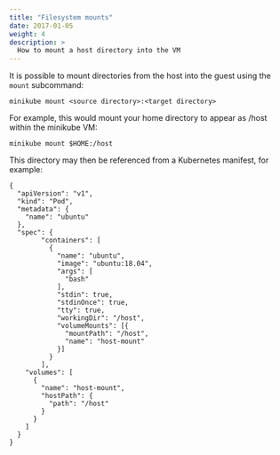 ```yaml
---
title: "Filesystem mounts"
date: 2017-01-05
weight: 4
description: >
  How to mount a host directory into the VM
---
```


It is possible to mount directories from the host into the guest using the `mount` subcommand:

```
minikube mount <source directory>:<target directory>
```

For example, this would mount your home directory to appear as /host within the minikube VM:

```
minikube mount $HOME:/host
```

This directory may then be referenced from a Kubernetes manifest, for example:

```shell
{
  "apiVersion": "v1",
  "kind": "Pod",
  "metadata": {
    "name": "ubuntu"
  },
  "spec": {
        "containers": [
          {
            "name": "ubuntu",
            "image": "ubuntu:18.04",
            "args": [
              "bash"
            ],
            "stdin": true,
            "stdinOnce": true,
            "tty": true,
            "workingDir": "/host",
            "volumeMounts": [{
              "mountPath": "/host",
              "name": "host-mount"
            }]
          }
        ],
    "volumes": [
      {
        "name": "host-mount",
        "hostPath": {
          "path": "/host"
        }
      }
    ]
  }
}
```

